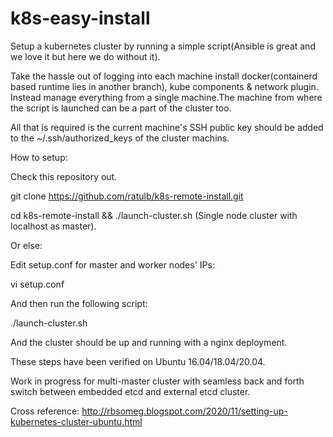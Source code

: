 # k8s-easy-install
Setup a kubernetes cluster by running a simple script(Ansible is great and we love it but here we do without it).

Take the hassle out of logging into each machine install docker(containerd based runtime lies in another branch), kube components & network plugin. Instead manage everything from a single machine.The machine from where the script is launched can be a part of the cluster too. 

All that is required is the current machine's SSH public key should be added to the ~/.ssh/authorized_keys of the cluster machins.

How to setup:

Check this repository out. 

git clone https://github.com/ratulb/k8s-remote-install.git


cd k8s-remote-install && ./launch-cluster.sh (Single node cluster with localhost as master).

Or else:

Edit setup.conf for master and worker nodes' IPs:

vi setup.conf

And then run the following script:

./launch-cluster.sh

And the cluster should be up and running with a nginx deployment. 

These steps have been verified on Ubuntu 16.04/18.04/20.04.

Work in progress for multi-master cluster with seamless back and forth switch between embedded etcd and external etcd cluster.

Cross reference: http://rbsomeg.blogspot.com/2020/11/setting-up-kubernetes-cluster-ubuntu.html



